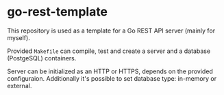 # go-rest-template

This repository is used as a template for a Go REST API server (mainly for myself).

Provided `Makefile` can compile, test and create a server and a database (PostgeSQL) containers.

Server can be initialized as an HTTP or HTTPS, depends on the provided configuraion.
Additionally it's possible to set database type: in-memory or external.
